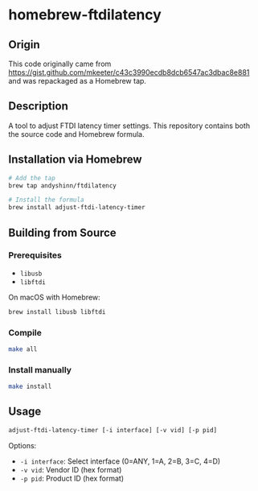 # homebrew-ftdilatency

## Origin

This code originally came from https://gist.github.com/mkeeter/c43c3990ecdb8dcb6547ac3dbac8e881 and was repackaged as a Homebrew tap.

## Description

A tool to adjust FTDI latency timer settings. This repository contains both the source code and Homebrew formula.

## Installation via Homebrew

```bash
# Add the tap
brew tap andyshinn/ftdilatency

# Install the formula
brew install adjust-ftdi-latency-timer
```

## Building from Source

### Prerequisites
- `libusb`
- `libftdi`

On macOS with Homebrew:
```bash
brew install libusb libftdi
```

### Compile
```bash
make all
```

### Install manually
```bash
make install
```

## Usage

```bash
adjust-ftdi-latency-timer [-i interface] [-v vid] [-p pid]
```

Options:
- `-i interface`: Select interface (0=ANY, 1=A, 2=B, 3=C, 4=D)
- `-v vid`: Vendor ID (hex format)
- `-p pid`: Product ID (hex format)